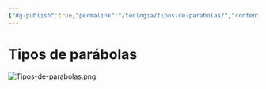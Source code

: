 ```yaml
---
{"dg-publish":true,"permalink":"/teologia/tipos-de-parabolas/","contentClasses":"ex-pageheight","tags":["excalidraw","Teologia/diagramas","Teologia/parábolas","Teologia/tipologia"]}
---
```


# Tipos de parábolas

![Tipos-de-parabolas.png](/img/user/Teologia/Tipos-de-parabolas.png)
